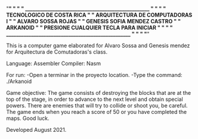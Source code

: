 "________________________________________________________________________________"
"                                                                                "
"               __________________________________________________               "
"                                                                                "
"                            TECNOLOGICO DE COSTA RICA                           "
"                         ARQUITECTURA DE COMPUTADORAS I                         "
"                               ALVARO SOSSA ROJAS                               "
"                           GENESIS SOFIA MENDEZ CASTRO                          "
"                                    ARKANOID                                    "
"                     PRESIONE CUALQUIER TECLA PARA INICIAR                      "
"                                                                                "
"               __________________________________________________               "
"                                                                                "
"________________________________________________________________________________"



This is a computer game elaborated for Alvaro Sossa and Genesis mendez for Arquitectura de Comutadoras's class.

Language: Assembler
Compiler: Nasm

For run:
	-Open a terminar in the proyecto location.
	-Type the command: ./Arkanoid


Game objective:
	The game consists of destroying the blocks that are at the top of the stage,
	in order to advance to the next level and obtain special powers. 
	There are enemies that will try to collide or shoot you, be careful.
	The game ends when you reach a score of 50 or you have completed the maps.
	Good luck.

Developed August 2021.

